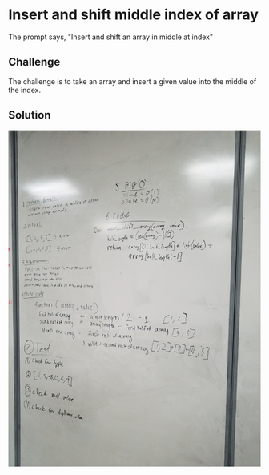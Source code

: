 # Insert and shift middle index of array
The prompt says, "Insert and shift an array in middle at index"

## Challenge
The challenge is to take an array and insert a given value into the middle of the index.

## Solution
![ArrayShift](../../assets/array_shift.jpg)
